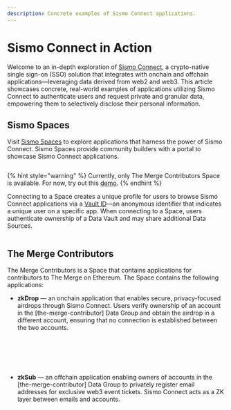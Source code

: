 ```yaml
---
description: Concrete examples of Sismo Connect applications.
---
```


# Sismo Connect in Action

Welcome to an in-depth exploration of [Sismo Connect](../#sismo-connect-the-crypto-native-sso), a crypto-native single sign-on (SSO) solution that integrates with onchain and offchain applications—leveraging data derived from web2 and web3. This article showcases concrete, real-world examples of applications utilizing Sismo Connect to authenticate users and request private and granular data, empowering them to selectively disclose their personal information.

## Sismo Spaces

Visit [Sismo Spaces](https://spaces.sismo.io/) to explore applications that harness the power of Sismo Connect. Sismo Spaces provide community builders with a portal to showcase Sismo Connect applications.

<figure><img src="../.gitbook/assets/Untitled (2).png" alt=""><figcaption></figcaption></figure>

{% hint style="warning" %}
Currently, only The Merge Contributors Space is available. For now, try out this [demo](https://demo.spaces.sismo.io/sismo).
{% endhint %}

Connecting to a Space creates a unique profile for users to browse Sismo Connect applications via a [Vault ID](../knowledge-base/resources/technical-concepts/vault-and-proof-identifiers.md)—an anonymous identifier that indicates a unique user on a specific app. When connecting to a Space, users authenticate ownership of a Data Vault and may share additional Data Sources.

<figure><img src="../.gitbook/assets/Vault app_Sismo-Spaces.jpg" alt=""><figcaption></figcaption></figure>

## The Merge Contributors

The Merge Contributors is a Space that contains applications for contributors to The Merge on Ethereum. The Space contains the following applications:

* **zkDrop** — an onchain application that enables secure, privacy-focused airdrops through Sismo Connect. Users verify ownership of an account in the \[the-merge-contributor] Data Group and obtain the airdrop in a different account, ensuring that no connection is established between the two accounts.

<div>

<figure><img src="../.gitbook/assets/1.jpg" alt=""><figcaption></figcaption></figure>

 

<figure><img src="../.gitbook/assets/2.jpg" alt=""><figcaption></figcaption></figure>

 

<figure><img src="../.gitbook/assets/3 (1).jpg" alt=""><figcaption></figcaption></figure>

 

<figure><img src="../.gitbook/assets/4.jpg" alt=""><figcaption></figcaption></figure>

 

<figure><img src="../.gitbook/assets/5 (1).jpg" alt=""><figcaption></figcaption></figure>

 

<figure><img src="../.gitbook/assets/6.jpg" alt=""><figcaption></figcaption></figure>

</div>

* **zkSub** — an offchain application enabling owners of accounts in the \[the-merge-contributor] Data Group to privately register email addresses for exclusive web3 event tickets. Sismo Connect acts as a ZK layer between emails and accounts.

<div>

<figure><img src="../.gitbook/assets/1 (1).jpg" alt=""><figcaption></figcaption></figure>

 

<figure><img src="../.gitbook/assets/2 (1).jpg" alt=""><figcaption></figcaption></figure>

 

<figure><img src="../.gitbook/assets/3.jpg" alt=""><figcaption></figcaption></figure>

 

<figure><img src="../.gitbook/assets/4 (1).jpg" alt=""><figcaption></figcaption></figure>

 

<figure><img src="../.gitbook/assets/5.jpg" alt=""><figcaption></figcaption></figure>

 

<figure><img src="../.gitbook/assets/6 (1).jpg" alt=""><figcaption></figcaption></figure>

</div>
